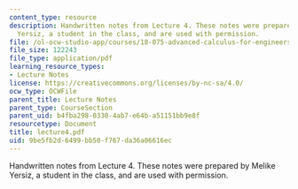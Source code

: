 ```yaml
---
content_type: resource
description: Handwritten notes from Lecture 4. These notes were prepared by Melike
  Yersiz, a student in the class, and are used with permission.
file: /ol-ocw-studio-app/courses/18-075-advanced-calculus-for-engineers-fall-2004/9be5fb2d6499bb50f767da36a06616ec_lecture4.pdf
file_size: 122243
file_type: application/pdf
learning_resource_types:
- Lecture Notes
license: https://creativecommons.org/licenses/by-nc-sa/4.0/
ocw_type: OCWFile
parent_title: Lecture Notes
parent_type: CourseSection
parent_uid: b4fba298-0330-4ab7-e64b-a51151bb9e8f
resourcetype: Document
title: lecture4.pdf
uid: 9be5fb2d-6499-bb50-f767-da36a06616ec
---
```

Handwritten notes from Lecture 4. These notes were prepared by Melike Yersiz, a student in the class, and are used with permission.